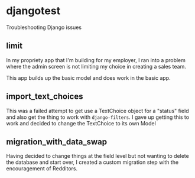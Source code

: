 # djangotest
Troubleshooting Django issues


## limit

In my propriety app that I'm building for my employer, I ran into
a problem where the admin screen is not limiting my choice in creating
a sales team.

This app builds up the basic model and does work in the basic app.


## import_text_choices

This was a failed attempt to get use a TextChoice object for a "status" field
and also get the thing to work with ``django-filters``. I gave up getting this
to work and decided to change the TextChoice to its own Model

## migration_with_data_swap

Having decided to change things at the field level but not wanting to delete
the database and start over, I created a custom migration step with the 
encouragement of Redditors.
